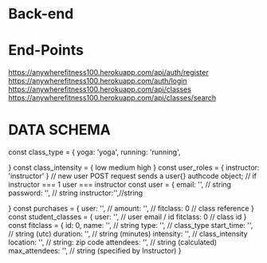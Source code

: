 # Back-end

# End-Points
https://anywherefitness100.herokuapp.com/api/auth/register
https://anywherefitness100.herokuapp.com/auth/login
https://anywherefitness100.herokuapp.com/api/classes
https://anywherefitness100.herokuapp.com/api/classes/search


# DATA SCHEMA
const class_type = {
  yoga: 'yoga',
  running: 'running',
  
}
const class_intensity = {
    low
 medium
 high
}
const user_roles = {
  instructor: 'instructor'
}
// new user POST request sends a user{} authcode object;
// if instructor === 1 user === instructor
const user = {
  email: '', // string
  password: '', // string
  instructor:'',//string
  <!-- role: 'student', // 'student' / 'instructor' / string
  // stretch - payment
  credit_card: '', // string
  credit_card_exp: '', // string
  credit_card_cvv: '', // string
  phone: '', // string
  name: 'Ahmed', // string
  zip: '', // string -->
}
const purchases = {
  user: '', //
  amount: '', //
  fitclass: 0 // class reference
}
const student_classes = {
  user: '', // user email / id
  fitclass: 0 // class id
}
const fitclass = {
  id: 0,
  name: '', // string
  type: '', // class_type
  start_time: '', // string (utc)
  duration: '', // string (minutes)
  intensity: '', // class_intensity
  location: '', // string: zip code
  attendees: '', // string (calculated)
  max_attendees: '', // string (specified by Instructor)
}
